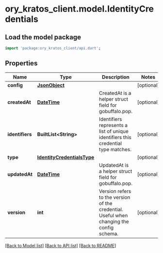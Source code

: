 # ory_kratos_client.model.IdentityCredentials

## Load the model package
```dart
import 'package:ory_kratos_client/api.dart';
```

## Properties
Name | Type | Description | Notes
------------ | ------------- | ------------- | -------------
**config** | [**JsonObject**](.md) |  | [optional] 
**createdAt** | [**DateTime**](DateTime.md) | CreatedAt is a helper struct field for gobuffalo.pop. | [optional] 
**identifiers** | **BuiltList&lt;String&gt;** | Identifiers represents a list of unique identifiers this credential type matches. | [optional] 
**type** | [**IdentityCredentialsType**](IdentityCredentialsType.md) |  | [optional] 
**updatedAt** | [**DateTime**](DateTime.md) | UpdatedAt is a helper struct field for gobuffalo.pop. | [optional] 
**version** | **int** | Version refers to the version of the credential. Useful when changing the config schema. | [optional] 

[[Back to Model list]](../README.md#documentation-for-models) [[Back to API list]](../README.md#documentation-for-api-endpoints) [[Back to README]](../README.md)


